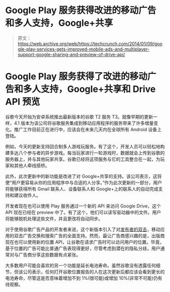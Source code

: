 # Google Play 服务获得改进的移动广告和多人支持，Google+共享

> 原文：<https://web.archive.org/web/https://techcrunch.com/2014/01/09/google-play-services-gets-improved-mobile-ads-and-multiplayer-support-google-sharing-and-preview-of-drive-api/>

# Google Play 服务获得了改进的移动广告和多人支持，Google+共享和 Drive API 预览

谷歌今天开始为安卓系统推出最新版本的谷歌 T2 服务 T3。就像早期的更新一样，4.1 版本为该公司将谷歌服务集成到移动应用程序的服务带来了许多增量变化。推广工作目前正在进行中，应该会在未来几天内在全球所有 Android 设备上登陆。

例如，今天的更新支持回合制多人游戏玩服务。有了这个，开发人员可以轻松地构建多达八个参与者的异步游戏。每当玩家进行一轮游戏时，数据就会上传到谷歌的服务器上，并与其他玩家共享。谷歌已经将这项服务与它的工具整合在一起，为玩家和其他人牵线搭桥。

此外，此次更新中的新功能是改进了对 Google+共享的支持。该公司表示，这将使“用户更容易从你的应用程序中与合适的人分享。”作为此次更新的一部分，用户将能够获得所有 Gmail 联系人、设备联系人和 Google+上的联系人的自动完成支持和建议收件人。

开发者现在也可以使用 Play 服务通过一个新的 API 来访问 Google Drive，这个 API 现在已经在 preview 中了。有了这个，他们可以读写驱动器中的文件。用户将能够脱机处理这些文件，并且更改将自动同步。

对于使用谷歌广告产品的开发者来说，这个新版本引入了对[发布者的双击](https://web.archive.org/web/20221207214751/http://www.google.com/doubleclick/publishers/welcome/)，移动应用的双击广告交换和搜索广告的全面支持。然而，最让广告商感兴趣的是，出版商现在也可以使用新的位置 API，让谷歌在请求广告时可以访问用户的位置。毕竟，基于位置的广告可能比普通广告表现得更好，尽管考虑到潜在的隐私分歧，用户通常对与广告商分享这些数据有点紧张。

大多数用户可能会喜欢的另一个功能是延长电池寿命。虽然谷歌没有透露任何细节，但该公司表示，任何打开谷歌位置报告的人在这次更新后都应该会看到更长的电池寿命，尽管这是否意味着增加不到 1%(很可能)或增加 10%(非常不可能)仍有待观察。